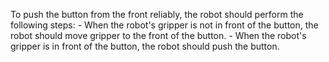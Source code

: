 To push the button from the front reliably, the robot should perform the following steps:
    - When the robot's gripper is not in front of the button, the robot should move gripper to the front of the button.
    - When the robot's gripper is in front of the button, the robot should push the button.